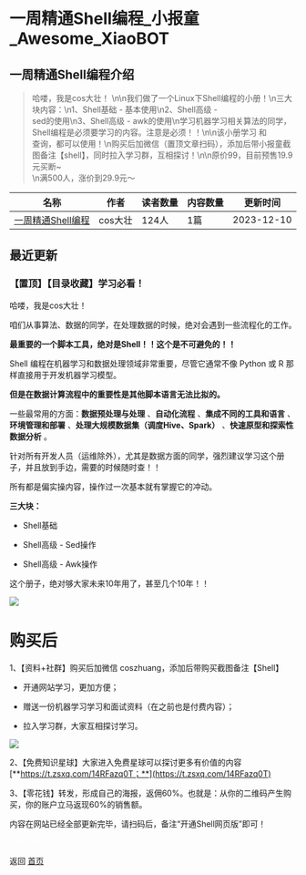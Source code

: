 # 一周精通Shell编程_小报童_Awesome_XiaoBOT

## 一周精通Shell编程介绍
> 哈喽，我是cos大壮！ \n\n我们做了一个Linux下Shell编程的小册！\n三大块内容：\n1、Shell基础 - 基本使用\n2、Shell高级 -  
sed的使用\n3、Shell高级 - awk的使用\n学习机器学习相关算法的同学，Shell编程是必须要学习的内容。注意是必须！！\n\n该小册学习 和  
查询，都可以使用！\n购买后加微信（置顶文章扫码），添加后带小报童截图备注【shell】，同时拉入学习群，互相探讨！\n\n原价99，目前预售19.9元买断~  
\n满500人，涨价到29.9元～  
  


|名称|作者|读者数量|内容数量|更新时间|
|---|---|---|---|---|
|[一周精通Shell编程](https://xiaobot.net/p/jt_shell?refer=0b133df9-27dc-423b-8101-639049001c13)|cos大壮|124人|1篇|2023-12-10|

## 最近更新
### 【置顶】【目录收藏】学习必看！

哈喽，我是cos大壮！

咱们从事算法、数据的同学，在处理数据的时候，绝对会遇到一些流程化的工作。

**最重要的一个脚本工具，绝对是Shell！！这个是不可避免的！！**

Shell 编程在机器学习和数据处理领域非常重要，尽管它通常不像 Python 或 R 那样直接用于开发机器学习模型。

**但是在数据计算流程中的重要性是其他脚本语言无法比拟的。**

一些最常用的方面：**数据预处理与处理** 、**自动化流程** 、**集成不同的工具和语言** 、**环境管理和部署**
、**处理大规模数据集（调度Hive、Spark）** 、**快速原型和探索性数据分析** 。

针对所有开发人员（运维除外），尤其是数据方面的同学，强烈建议学习这个册子，并且放到手边，需要的时候随时查！！

所有都是偏实操内容，操作过一次基本就有掌握它的冲动。

**三大块：**

  * Shell基础

  * Shell高级 - Sed操作

  * Shell高级 - Awk操作

这个册子，绝对够大家未来10年用了，甚至几个10年！！

![](https://static.xiaobot.net/file/2023-12-10/270957/6d48f2be27d36eade3d27980828b8566.png)

# **购买后**

1、【资料+社群】购买后加微信 coszhuang，添加后带购买截图备注【Shell】

  * 开通网站学习，更加方便；

  * 赠送一份机器学习学习和面试资料（在之前也是付费内容）；

  * 拉入学习群，大家互相探讨学习。

![](https://static.xiaobot.net/file/2023-12-11/270957/dbc450c8c972225baabe68717a678bc5.png)

2、【免费知识星球】大家进入免费星球可以探讨更多有价值的内容
[**https://t.zsxq.com/14RFazq0T；**](https://t.zsxq.com/14RFazq0T)

3、【零花钱】转发，形成自己的海报，返佣60%。也就是：从你的二维码产生购买，你的账户立马返现60%的销售额。

内容在网站已经全部更新完毕，请扫码后，备注“开通Shell网页版”即可！


<a href="https://github.com/Reno9527/awesome-xiaobot" style="color: white; text-decoration: none;">awesome-xiaobot</a>

返回 [首页](../README.md)
